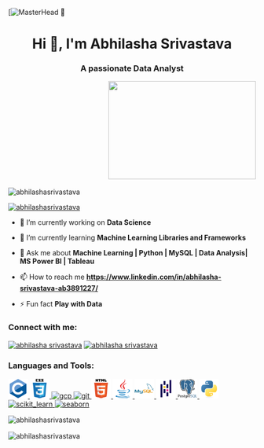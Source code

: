[![MasterHead](https://digitalcreativemind.com/wp-content/uploads/2021/06/Analytics_amp_Data_Science.gif)
👋<h1 align="center">Hi 👋, I'm Abhilasha Srivastava</h1>
<h3 align="center">A passionate Data Analyst</h3>
<p align="right"><img src="https://media.giphy.com/media/wz4jsOgrZgxHg8eUKf/giphy.gif"width="300" height="200"/></p>


<p align="left"> <img src="https://komarev.com/ghpvc/?username=abhilashasrivastava&label=Profile%20views&color=0e75b6&style=flat" alt="abhilashasrivastava" /> </p>

<p align="left"> <a href="https://github.com/ryo-ma/github-profile-trophy"><img src="https://github-profile-trophy.vercel.app/?username=abhilashasrivastava" alt="abhilashasrivastava" /></a> </p>

- 🔭 I’m currently working on **Data Science**

- 🌱 I’m currently learning **Machine Learning Libraries and Frameworks**

- 💬 Ask me about **Machine Learning | Python | MySQL | Data Analysis| MS Power BI | Tableau**

- 📫 How to reach me **https://www.linkedin.com/in/abhilasha-srivastava-ab3891227/**

- ⚡ Fun fact **Play with Data**

<h3 align="left">Connect with me:</h3>
<p align="left">
<a href="https://linkedin.com/in/abhilasha srivastava" target="blank"><img align="center" src="https://raw.githubusercontent.com/rahuldkjain/github-profile-readme-generator/master/src/images/icons/Social/linked-in-alt.svg" alt="abhilasha srivastava" height="30" width="40" /></a>
<a href="https://kaggle.com/abhilasha srivastava" target="blank"><img align="center" src="https://raw.githubusercontent.com/rahuldkjain/github-profile-readme-generator/master/src/images/icons/Social/kaggle.svg" alt="abhilasha srivastava" height="30" width="40" /></a>
</p>

<h3 align="left">Languages and Tools:</h3>
<p align="left"> <a href="https://www.cprogramming.com/" target="_blank" rel="noreferrer"> <img src="https://raw.githubusercontent.com/devicons/devicon/master/icons/c/c-original.svg" alt="c" width="40" height="40"/> </a> <a href="https://www.w3schools.com/css/" target="_blank" rel="noreferrer"> <img src="https://raw.githubusercontent.com/devicons/devicon/master/icons/css3/css3-original-wordmark.svg" alt="css3" width="40" height="40"/> </a> <a href="https://cloud.google.com" target="_blank" rel="noreferrer"> <img src="https://www.vectorlogo.zone/logos/google_cloud/google_cloud-icon.svg" alt="gcp" width="40" height="40"/> </a> <a href="https://git-scm.com/" target="_blank" rel="noreferrer"> <img src="https://www.vectorlogo.zone/logos/git-scm/git-scm-icon.svg" alt="git" width="40" height="40"/> </a> <a href="https://www.w3.org/html/" target="_blank" rel="noreferrer"> <img src="https://raw.githubusercontent.com/devicons/devicon/master/icons/html5/html5-original-wordmark.svg" alt="html5" width="40" height="40"/> </a> <a href="https://www.java.com" target="_blank" rel="noreferrer"> <img src="https://raw.githubusercontent.com/devicons/devicon/master/icons/java/java-original.svg" alt="java" width="40" height="40"/> </a> <a href="https://www.mysql.com/" target="_blank" rel="noreferrer"> <img src="https://raw.githubusercontent.com/devicons/devicon/master/icons/mysql/mysql-original-wordmark.svg" alt="mysql" width="40" height="40"/> </a> <a href="https://pandas.pydata.org/" target="_blank" rel="noreferrer"> <img src="https://raw.githubusercontent.com/devicons/devicon/2ae2a900d2f041da66e950e4d48052658d850630/icons/pandas/pandas-original.svg" alt="pandas" width="40" height="40"/> </a> <a href="https://www.postgresql.org" target="_blank" rel="noreferrer"> <img src="https://raw.githubusercontent.com/devicons/devicon/master/icons/postgresql/postgresql-original-wordmark.svg" alt="postgresql" width="40" height="40"/> </a> <a href="https://www.python.org" target="_blank" rel="noreferrer"> <img src="https://raw.githubusercontent.com/devicons/devicon/master/icons/python/python-original.svg" alt="python" width="40" height="40"/> </a> <a href="https://scikit-learn.org/" target="_blank" rel="noreferrer"> <img src="https://upload.wikimedia.org/wikipedia/commons/0/05/Scikit_learn_logo_small.svg" alt="scikit_learn" width="40" height="40"/> </a> <a href="https://seaborn.pydata.org/" target="_blank" rel="noreferrer"> <img src="https://seaborn.pydata.org/_images/logo-mark-lightbg.svg" alt="seaborn" width="40" height="40"/> </a> </p>

<p><img align="center" src="https://github-readme-stats.vercel.app/api/top-langs?username=abhilashasrivastava&show_icons=true&locale=en&layout=compact" alt="abhilashasrivastava" /></p>

<p><img align="center" src="https://github-readme-streak-stats.herokuapp.com/?user=abhilashasrivastava&" alt="abhilashasrivastava" /></p>
